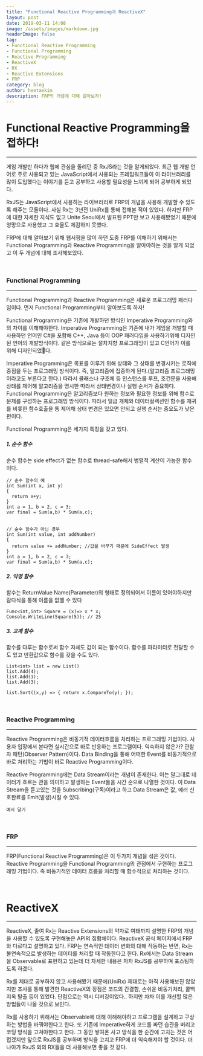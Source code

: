 ```yaml
---
title: "Functional Reactive Programming과 ReactiveX"
layout: post
date: 2019-03-11 14:08
image: /assets/images/markdown.jpg
headerImage: false
tag:
- Functional Reactive Programming
- Functional Programming
- Reactive Programming
- ReactiveX
- RX
- Reactive Extensions
- FRP
category: blog
author: heetaekim
description: FRP의 개념에 대해 알아보자!
---
```


# Functional Reactive Programming을 접하다!
---
게임 개발만 하다가 웹에 관심을 돌리던 중 RxJS라는 것을 알게되었다. 최근 웹 개발 언어로 주로 사용되고 있는 JavaScript에서 사용되는 프레임워크들이 이 라이브러리를 많이 도입했다는 이야기를 듣고 공부하고 사용할 필요성을 느끼게 되어 공부하게 되었다.

RxJS는 JavaScript에서 사용하는 라이브러리로 FRP의 개념을 사용해 개발할 수 있도록 해주는 모듈이다.
사실 Rx는 3년전 UniRx를 통해 접해본 적이 있었다. 하지만 FRP에 대한 자세한 지식도 없고 Unite Seoul에서 발표된 PPT만 보고 사용해봤었기 때문에 엉망으로 사용했고 그 효율도 체감하지 못했다.

FRP에 대해 알아보기 위해 웹서핑을 많이 하던 도중 FRP를 이해하기 위해서는 Functional Programming과 Reactive Programming을 알아야하는 것을 알게 되었고 이 두 개념에 대해 조사해보았다.


&nbsp;&nbsp;&nbsp;&nbsp;

### Functional Programming
---
Functional Programming과 Reactive Programming은 새로운 프로그래밍 패러다임이다. 먼저 Functional Programming부터 알아보도록 하자!

Functional Programming은 기존에 개발하던 방식인 Imperative Programming와의 차이를 이해해야한다. Imperative Programming은 기존에 내가 게임을 개발할 때 사용하던 언어인 C#을 포함해 C++, Java 등이 OOP 패러다임을 사용하기위해 디자인된 언어의 개발방식이다. 같은 방식으로는 절차지향 프로그래밍이 있고 C언어가 이를 위해 디자인되었다.

Imperative Programming은 목표를 이루기 위해 상태와 그 상태를 변경시키는 로직에 중점을 두는 프로그래밍 방식이다. 즉, 알고리즘에 집중하게 된다.(알고리즘 프로그래밍이라고도 부른다고 한다.) 따라서 클래스나 구조체 등 인스턴스를 루프, 조건문을 사용해 상태를 제어해 알고리즘을 명시한 따라서 상태변경이나 실행 순서가 중요하다.
Functional Programming은 알고리즘보다 원하는 정보와 필요한 정보를 위해 함수로 문제를 구성하는 프로그래밍 방식이다. 따라서 일급 개체와 데이터컬렉션인 함수를 재귀를 비롯한 함수호출을 통 제어해 상태 변경은 있으면 안되고 실행 순서는 중요도가 낮은 편이다.

Functional Programming은 세가지 특징을 갖고 있다.

##### 1. 순수 함수
순수 함수는 side effect가 없는 함수로 thread-safe해서 병렬적 계산이 가능한 함수이다.

```
// 순수 함수의 예
int Sum(int x, int y)
{
  return x+y;
}
int a = 1, b = 2, c = 3;
var final = Sum(a,b) * Sum(a,c);


// 순수 함수가 아닌 경우
int Sum(int value, int addNumber)
{
  return value += addNumber; //값을 바꾸기 때문에 SideEffect 발생
}
int a = 1, b = 2, c = 3;
var final = Sum(a,b) * Sum(a,c);
```

##### 2. 익명 함수
함수는 ReturnValue Name(Parameter)의 형태로 정의되어서 이름이 있어야하지만 람다식을 통해 이름을 없앨 수 있다
```
Func<int,int> Square = (x)=> x * x;
Console.WriteLine(Square(5)); // 25
```

##### 3. 고계 함수
함수를 다루는 함수로써 함수 자체도 값이 되는 함수이다. 함수를 파라미터로 전달할 수도 있고 반환값으로 함수를 갖을 수도 있다.
```
List<int> list = new List()
list.Add(4);
list.Add(1);
list.Add(3);

list.Sort((x,y) => { return x.CompareTo(y); });
```


&nbsp;&nbsp;&nbsp;&nbsp;

### Reactive Programming
---
Reactive Programming은 비동기적 데이터흐름을 처리하는 프로그래밍 기법이다. 사용자 입장에서 본다면 실시간으로 바로 반응하는 프로그램이다. 익숙하지 않은가? 관찰자 패턴(Observer Pattern)이다. Data Binding을 통해 어떠한 Event를 비동기적으로 바로 처리하는 기법이 바로 Reactive Programming이다.

Reactive Programming에는 Data Stream이라는 개념이 존재한다. 이는 말그대로 데이터가 흐르는 관을 의미하고 발생하는 Event들을 시간 순으로 나열한 것이다. 이 Data Stream을 듣고있는 것을 Subscribing(구독)이라고 하고 Data Stream은 값, 에러 신호완료를 Emit(발생)시킬 수 있다.

```
예시 달기
```


&nbsp;&nbsp;&nbsp;&nbsp;

### FRP
---
FRP(Functional Reactive Programming)은 이 두가지 개념을 섞은 것이다. Reactive Programming을 Functional Programming의 관점에서 구현하는 프로그래밍 기법이다. 즉 비동기적인 데이터 흐름을 처리할 때 함수적으로 처리하는 것이다.


&nbsp;&nbsp;&nbsp;&nbsp;

# ReactiveX
---
ReactiveX, 줄여 Rx는 Reactive Extensions의 약자로 여태까지 설명한 FRP의 개념을 사용할 수 있도록 구현해놓은 API의 집합체이다. ReactiveX 공식 페이지에서 FRP와 다르다고 설명하고 있다. FRP는 연속적인 데이터 변화의 대해 작동하는 반면, Rx는 불연속적으로 발생하는 데이터를 처리할 때 작동한다고 한다. Rx에서는 Data Stream을 Observable로 표현하고 있는데 더 자세한 내용은 차차 RxJS를 공부하며 포스팅하도록 하겠다.

Rx를 제대로 공부하지 않고 사용해봤기 때문에(UniRx) 제대로는 아직 사용해보진 않았지만 조사를 통해 발견한 ReactiveX의 장점은 코드의 간결함, 손쉬운 비동기처리, 콜백 지옥 탈출 등이 있었다. 단점으로는 역시 디버깅이었다.. 하지만 차차 이를 개선할 많은 방법들이 나올 것으로 보인다.

Rx를 사용하기 위해서는 Observable에 대해 이해해야하고 프로그램을 설계하고 구상하는 방법을 바꿔야한다고 한다. 또 기존에 Imperative하게 코드를 짜던 습관을 버리고 코딩 방식을 고쳐야한다고 한다. 그 동안 쌓여온 사고 방식을 한 순간에 고치는 것은 어렵겠지만 앞으로 RxJS를 공부하며 방식을 고치고 FRP에 더 익숙해져야 할 것이다. 더 나아가 RxJS 외의 RX들을 더 사용해보면 좋을 것 같다.
